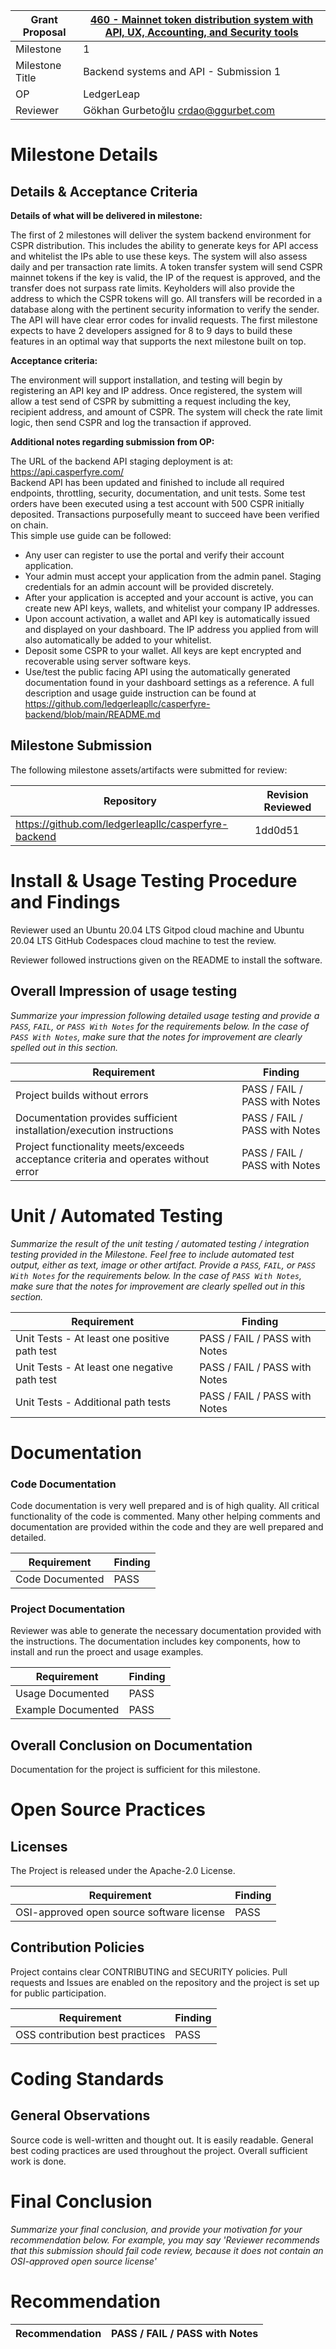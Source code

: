 Grant Proposal | [460 - Mainnet token distribution system with API, UX, Accounting, and Security tools](https://portal.devxdao.com/public-proposals/460)
------------ | -------------
Milestone | 1
Milestone Title | Backend systems and API - Submission 1
OP | LedgerLeap
Reviewer | Gökhan Gurbetoğlu <crdao@ggurbet.com>


# Milestone Details

## Details & Acceptance Criteria

**Details of what will be delivered in milestone:**

The first of 2 milestones will deliver the system backend environment for CSPR distribution. This includes the ability to generate keys for API access and whitelist the IPs able to use these keys. The system will also assess daily and per transaction rate limits. A token transfer system will send CSPR mainnet tokens if the key is valid, the IP of the request is approved, and the transfer does not surpass rate limits. Keyholders will also provide the address to which the CSPR tokens will go. All transfers will be recorded in a database along with the pertinent security information to verify the sender. The API will have clear error codes for invalid requests. The first milestone expects to have 2 developers assigned for 8 to 9 days to build these features in an optimal way that supports the next milestone built on top.

**Acceptance criteria:**

The environment will support installation, and testing will begin by registering an API key and IP address. Once registered, the system will allow a test send of CSPR by submitting a request including the key, recipient address, and amount of CSPR. The system will check the rate limit logic, then send CSPR and log the transaction if approved.

**Additional notes regarding submission from OP:**

The URL of the backend API staging deployment is at: https://api.casperfyre.com/  
Backend API has been updated and finished to include all required endpoints, throttling, security, documentation, and unit tests. Some test orders have been executed using a test account with 500 CSPR initially deposited. Transactions purposefully meant to succeed have been verified on chain.  
This simple use guide can be followed:
 - Any user can register to use the portal and verify their account application.
 - Your admin must accept your application from the admin panel. Staging credentials for an admin account will be provided discretely.
 - After your application is accepted and your account is active, you can create new API keys, wallets, and whitelist your company IP addresses.
 - Upon account activation, a wallet and API key is automatically issued and displayed on your dashboard. The IP address you applied from will also automatically be added to your whitelist.
 - Deposit some CSPR to your wallet. All keys are kept encrypted and recoverable using server software keys.
 - Use/test the public facing API using the automatically generated documentation found in your dashboard settings as a reference.
A full description and usage guide instruction can be found at https://github.com/ledgerleapllc/casperfyre-backend/blob/main/README.md

## Milestone Submission

The following milestone assets/artifacts were submitted for review:

Repository | Revision Reviewed
------------ | -------------
https://github.com/ledgerleapllc/casperfyre-backend | 1dd0d51


# Install & Usage Testing Procedure and Findings

Reviewer used an Ubuntu 20.04 LTS Gitpod cloud machine and Ubuntu 20.04 LTS GitHub Codespaces cloud machine to test the review.

Reviewer followed instructions given on the README to install the software.

## Overall Impression of usage testing

_Summarize your impression following detailed usage testing and provide a `PASS`, `FAIL`, or `PASS With Notes` for the requirements
below. In the case of `PASS With Notes`, make sure that the notes for improvement are clearly spelled out in this section._

Requirement | Finding
------------ | -------------
Project builds without errors | PASS / FAIL / PASS with Notes
Documentation provides sufficient installation/execution instructions | PASS / FAIL / PASS with Notes
Project functionality meets/exceeds acceptance criteria and operates without error | PASS / FAIL / PASS with Notes

# Unit / Automated Testing

_Summarize the result of the unit testing / automated testing / integration testing provided in the Milestone. Feel free to include
automated test output, either as text, image or other artifact. Provide a `PASS`, `FAIL`, or `PASS With Notes` for the requirements
below. In the case of `PASS With Notes`, make sure that the notes for improvement are clearly spelled out in this section._

Requirement | Finding
------------ | -------------
Unit Tests - At least one positive path test | PASS / FAIL / PASS with Notes
Unit Tests - At least one negative path test | PASS / FAIL / PASS with Notes
Unit Tests - Additional path tests | PASS / FAIL / PASS with Notes

# Documentation

### Code Documentation

Code documentation is very well prepared and is of high quality. All critical functionality of the code is commented. Many other helping comments and documentation are provided within the code and they are well prepared and detailed.

Requirement | Finding
------------ | -------------
Code Documented | PASS

### Project Documentation

Reviewer was able to generate the necessary documentation provided with the instructions. The documentation includes key components, how to install and run the proect and usage examples.

Requirement | Finding
------------ | -------------
Usage Documented | PASS
Example Documented | PASS

## Overall Conclusion on Documentation

Documentation for the project is sufficient for this milestone.


# Open Source Practices

## Licenses

The Project is released under the Apache-2.0 License.

Requirement | Finding
------------ | -------------
OSI-approved open source software license | PASS

## Contribution Policies

Project contains clear CONTRIBUTING and SECURITY policies. Pull requests and Issues are enabled on the repository and the project is set up for public participation.

Requirement | Finding
------------ | -------------
OSS contribution best practices | PASS

# Coding Standards

## General Observations

Source code is well-written and thought out. It is easily readable. General best coding practices are used throughout the project. Overall sufficient work is done.


# Final Conclusion

_Summarize your final conclusion, and provide your motivation for your recommendation below. For example, you may say 'Reviewer recommends that this
submission should fail code review, because it does not contain an OSI-approved open source license'_

# Recommendation

Recommendation | PASS / FAIL / PASS with Notes
------------ | -------------
